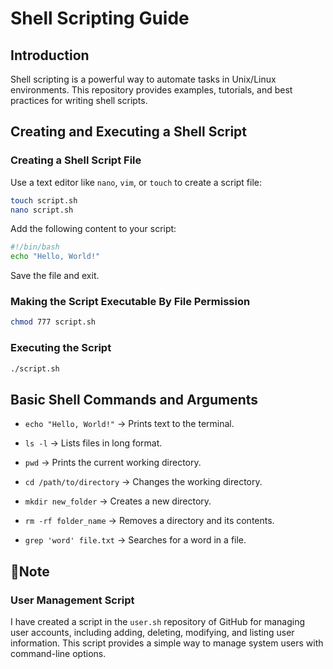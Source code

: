 # Shell Scripting Guide


##  Introduction
Shell scripting is a powerful way to automate tasks in Unix/Linux environments. This repository provides examples, tutorials, and best practices for writing shell scripts.


##  Creating and Executing a Shell Script

### **Creating a Shell Script File**
Use a text editor like `nano`, `vim`, or `touch` to create a script file:
```bash
touch script.sh
nano script.sh
```
Add the following content to your script:
```bash
#!/bin/bash
echo "Hello, World!"
```
Save the file and exit.

### **Making the Script Executable By File Permission**
```bash
chmod 777 script.sh
```

### **Executing the Script**
```bash
./script.sh
```

##  Basic Shell Commands and Arguments
- `echo "Hello, World!"` → Prints text to the terminal.
- `ls -l` → Lists files in long format.
- `pwd` → Prints the current working directory.
- `cd /path/to/directory` → Changes the working directory.
- `mkdir new_folder` → Creates a new directory.
- `rm -rf folder_name` → Removes a directory and its contents.

- `grep 'word' file.txt` → Searches for a word in a file.

## **📌Note**
### **User Management Script**

I have created a script in the `user.sh` repository of GitHub for managing user accounts, including adding, deleting, modifying, and listing user information. This script provides a simple way to manage system users with command-line options.




